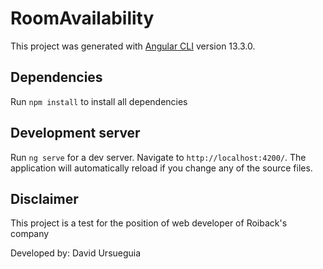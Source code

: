 # RoomAvailability

This project was generated with [Angular CLI](https://github.com/angular/angular-cli) version 13.3.0.

## Dependencies

Run `npm install` to install all dependencies

## Development server

Run `ng serve` for a dev server. Navigate to `http://localhost:4200/`. The application will automatically reload if you change any of the source files.

## Disclaimer

This project is a test for the position of web developer of Roiback's company

Developed by: David Ursueguia
